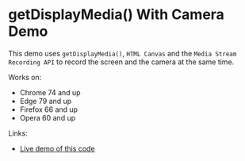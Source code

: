 # getDisplayMedia() With Camera Demo

This demo uses `getDisplayMedia()`, `HTML Canvas` and the `Media Stream Recording API` to record the screen and the camera at the same time.

Works on:
* Chrome 74 and up
* Edge 79 and up
* Firefox 66 and up
* Opera 60 and up

Links:
* [Live demo of this code](https://addpipe.com/get-display-media-with-cam-demo/)